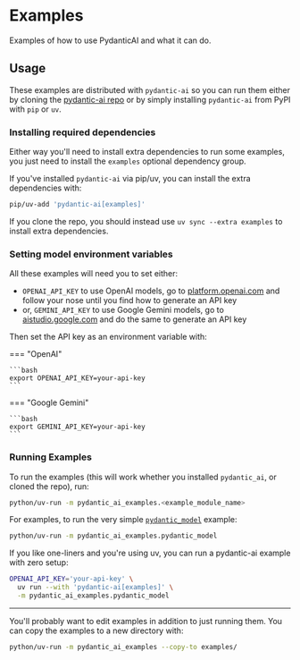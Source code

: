# Examples

Examples of how to use PydanticAI and what it can do.

## Usage

These examples are distributed with `pydantic-ai` so you can run them either by cloning the [pydantic-ai repo](https://github.com/pydantic/pydantic-ai) or by simply installing `pydantic-ai` from PyPI with `pip` or `uv`.

### Installing required dependencies

Either way you'll need to install extra dependencies to run some examples, you just need to install the `examples` optional dependency group.

If you've installed `pydantic-ai` via pip/uv, you can install the extra dependencies with:

```bash
pip/uv-add 'pydantic-ai[examples]'
```

If you clone the repo, you should instead use `uv sync --extra examples` to install extra dependencies.

### Setting model environment variables

All these examples will need you to set either:

* `OPENAI_API_KEY` to use OpenAI models, go to [platform.openai.com](https://platform.openai.com/) and follow your nose until you find how to generate an API key
* or, `GEMINI_API_KEY` to use Google Gemini models, go to [aistudio.google.com](https://aistudio.google.com/) and do the same to generate an API key

Then set the API key as an environment variable with:

=== "OpenAI"

    ```bash
    export OPENAI_API_KEY=your-api-key
    ```

=== "Google Gemini"

    ```bash
    export GEMINI_API_KEY=your-api-key
    ```

### Running Examples

To run the examples (this will work whether you installed `pydantic_ai`, or cloned the repo), run:

```bash
python/uv-run -m pydantic_ai_examples.<example_module_name>
```

For examples, to run the very simple [`pydantic_model`](./pydantic-model.md) example:

```bash
python/uv-run -m pydantic_ai_examples.pydantic_model
```

If you like one-liners and you're using uv, you can run a pydantic-ai example with zero setup:

```bash
OPENAI_API_KEY='your-api-key' \
  uv run --with 'pydantic-ai[examples]' \
  -m pydantic_ai_examples.pydantic_model
```

---

You'll probably want to edit examples in addition to just running them. You can copy the examples to a new directory with:

```bash
python/uv-run -m pydantic_ai_examples --copy-to examples/
```
